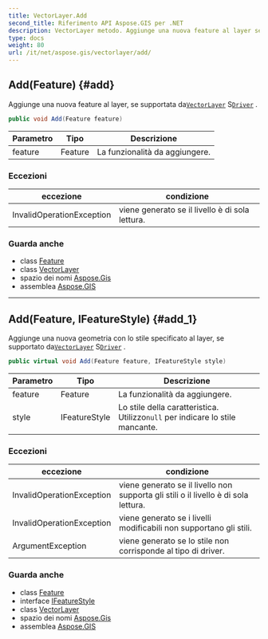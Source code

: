 ```yaml
---
title: VectorLayer.Add
second_title: Riferimento API Aspose.GIS per .NET
description: VectorLayer metodo. Aggiunge una nuova feature al layer se supportata daVectorLayer SDriver .
type: docs
weight: 80
url: /it/net/aspose.gis/vectorlayer/add/
---
```

## Add(Feature) {#add}

Aggiunge una nuova feature al layer, se supportata da[`VectorLayer`](../) S[`Driver`](../driver/) .

```csharp
public void Add(Feature feature)
```

| Parametro | Tipo | Descrizione |
| --- | --- | --- |
| feature | Feature | La funzionalità da aggiungere. |

### Eccezioni

| eccezione | condizione |
| --- | --- |
| InvalidOperationException | viene generato se il livello è di sola lettura. |

### Guarda anche

* class [Feature](../../feature/)
* class [VectorLayer](../)
* spazio dei nomi [Aspose.Gis](../../vectorlayer/)
* assemblea [Aspose.GIS](../../../)

---

## Add(Feature, IFeatureStyle) {#add_1}

Aggiunge una nuova geometria con lo stile specificato al layer, se supportato da[`VectorLayer`](../) S[`Driver`](../driver/) .

```csharp
public virtual void Add(Feature feature, IFeatureStyle style)
```

| Parametro | Tipo | Descrizione |
| --- | --- | --- |
| feature | Feature | La funzionalità da aggiungere. |
| style | IFeatureStyle | Lo stile della caratteristica. Utilizzo`null` per indicare lo stile mancante. |

### Eccezioni

| eccezione | condizione |
| --- | --- |
| InvalidOperationException | viene generato se il livello non supporta gli stili o il livello è di sola lettura. |
| InvalidOperationException | viene generato se i livelli modificabili non supportano gli stili. |
| ArgumentException | viene generato se lo stile non corrisponde al tipo di driver. |

### Guarda anche

* class [Feature](../../feature/)
* interface [IFeatureStyle](../../ifeaturestyle/)
* class [VectorLayer](../)
* spazio dei nomi [Aspose.Gis](../../vectorlayer/)
* assemblea [Aspose.GIS](../../../)


